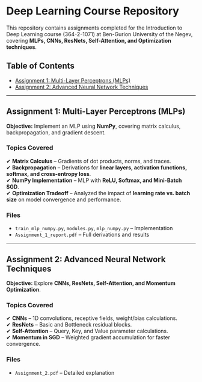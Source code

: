 # Deep Learning Course Repository  
This repository contains assignments completed for the Introduction to Deep Learning course (364-2-1071) at Ben-Gurion University of the Negev, covering **MLPs, CNNs, ResNets, Self-Attention, and Optimization techniques**.

## **Table of Contents**  
- [Assignment 1: Multi-Layer Perceptrons (MLPs)](#assignment-1-multi-layer-perceptrons-mlps)  
- [Assignment 2: Advanced Neural Network Techniques](#assignment-2-advanced-neural-network-techniques)  

---

## **Assignment 1: Multi-Layer Perceptrons (MLPs)**  
**Objective:** Implement an MLP using **NumPy**, covering matrix calculus, backpropagation, and gradient descent.  

### **Topics Covered**  
✔ **Matrix Calculus** – Gradients of dot products, norms, and traces.  
✔ **Backpropagation** – Derivations for **linear layers, activation functions, softmax, and cross-entropy loss**.  
✔ **NumPy Implementation** – MLP with **ReLU, Softmax, and Mini-Batch SGD**.  
✔ **Optimization Tradeoff** – Analyzed the impact of **learning rate vs. batch size** on model convergence and performance.  

### **Files**  
- `train_mlp_numpy.py`, `modules.py`, `mlp_numpy.py` – Implementation  
- `Assignment_1_report.pdf` – Full derivations and results  

---

## **Assignment 2: Advanced Neural Network Techniques**  
**Objective:** Explore **CNNs, ResNets, Self-Attention, and Momentum Optimization**.

### **Topics Covered**  
✔ **CNNs** – 1D convolutions, receptive fields, weight/bias calculations.  
✔ **ResNets** – Basic and Bottleneck residual blocks.  
✔ **Self-Attention** – Query, Key, and Value parameter calculations.  
✔ **Momentum in SGD** – Weighted gradient accumulation for faster convergence.  

### **Files**  
- `Assignment_2.pdf` – Detailed explanation  


